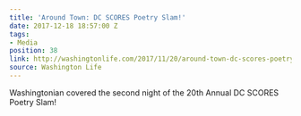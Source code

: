 ```yaml
---
title: 'Around Town: DC SCORES Poetry Slam!'
date: 2017-12-18 18:57:00 Z
tags:
- Media
position: 38
link: http://washingtonlife.com/2017/11/20/around-town-dc-scores-poetry-slam/
source: Washington Life
---
```


Washingtonian covered the second night of the 20th Annual DC SCORES Poetry Slam!